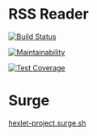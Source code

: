 # RSS Reader

[![Build Status](https://travis-ci.org/57Viktor57/project-lvl3-s330.svg?branch=master)](https://travis-ci.org/57Viktor57/project-lvl3-s330)

[![Maintainability](https://api.codeclimate.com/v1/badges/1580e5efd16699f89608/maintainability)](https://codeclimate.com/github/57Viktor57/project-lvl3-s330/maintainability)

[![Test Coverage](https://api.codeclimate.com/v1/badges/1580e5efd16699f89608/test_coverage)](https://codeclimate.com/github/57Viktor57/project-lvl3-s330/test_coverage)

# Surge

[hexlet-project.surge.sh](hexlet-project.surge.sh)
